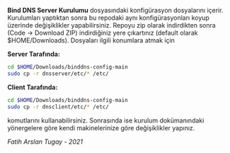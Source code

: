 **Bind DNS Server Kurulumu** dosyasındaki konfigürasyon dosyalarını içerir. Kurulumları yaptıktan sonra bu repodaki aynı konfigürasyonları koyup üzerinde değişiklikler yapabilirsiniz. Repoyu zip olarak indirdikten sonra (Code -> Download ZIP) indirdiğiniz yere çıkartınız (default olarak $HOME/Downloads). Dosyaları ilgili konumlara atmak için

**Server Tarafında:**

```bash
cd $HOME/Downloads/binddns-config-main
sudo cp -r dnsserver/etc/* /etc/
```

**Client Tarafında:**

```bash
cd $HOME/Downloads/binddns-config-main
sudo cp -r dnsclient/etc/* /etc/
```

komutlarını kullanabilirsiniz. Sonrasında ise kurulum dokümanındaki yönergelere göre kendi makinelerinize göre değişiklikler yapınız.

*Fatih Arslan Tugay - 2021*
